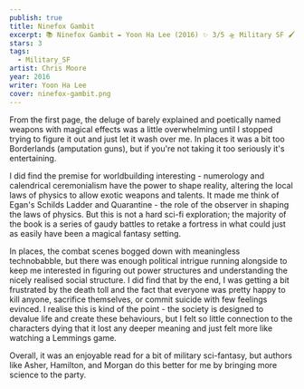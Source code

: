 ```yaml
---
publish: true
title: Ninefox Gambit
excerpt: 📚 Ninefox Gambit ✒️ Yoon Ha Lee (2016) ✨ 3/5 🛸 Military SF 🖌️ Chris Moore
stars: 3
tags:
  - Military_SF
artist: Chris Moore
year: 2016
writer: Yoon Ha Lee
cover: ninefox-gambit.png
---
```

From the first page, the deluge of barely explained and poetically named weapons with magical effects was a little overwhelming until I stopped trying to figure it out and just let it wash over me. In places it was a bit too Borderlands (amputation guns), but if you're not taking it too seriously it's entertaining.   
  
I did find the premise for worldbuilding interesting - numerology and calendrical ceremonialism have the power to shape reality, altering the local laws of physics to allow exotic weapons and talents. It made me think of Egan's Schilds Ladder and Quarantine - the role of the observer in shaping the laws of physics. But this is not a hard sci-fi exploration; the majority of the book is a series of gaudy battles to retake a fortress in what could just as easily have been a magical fantasy setting.   
  
In places, the combat scenes bogged down with meaningless technobabble, but there was enough political intrigue running alongside to keep me interested in figuring out power structures and understanding the nicely realised social structure. I did find that by the end, I was getting a bit frustrated by the death toll and the fact that everyone was pretty happy to kill anyone, sacrifice themselves, or commit suicide with few feelings evinced. I realise this is kind of the point - the society is designed to devalue life and create these behaviours, but I felt so little connection to the characters dying that it lost any deeper meaning and just felt more like watching a Lemmings game.  
  
Overall, it was an enjoyable read for a bit of military sci-fantasy, but authors like Asher, Hamilton, and Morgan do this better for me by bringing more science to the party.